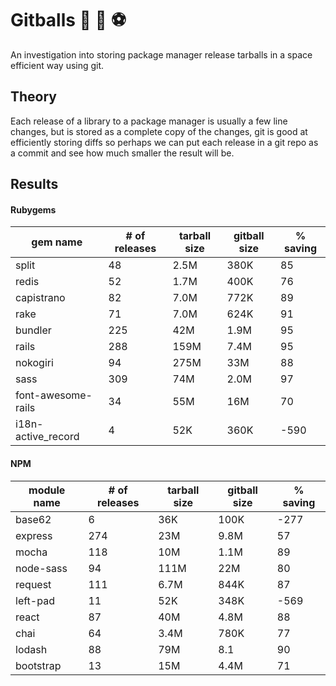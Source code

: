 # Gitballs :8ball: :basketball: :soccer:

An investigation into storing package manager release tarballs in a space efficient way using git.

## Theory

Each release of a library to a package manager is usually a few line changes, but is stored as a complete copy of the changes, git is good at efficiently storing diffs so perhaps we can put each release in a git repo as a commit and see how much smaller the result will be.

## Results

#### Rubygems

| gem name           | # of releases | tarball size | gitball size | % saving |
| ------------------ | ------------- | ------------ | ------------ | -------- |
| split              | 48            | 2.5M         | 380K         | 85       |
| redis              | 52            | 1.7M         | 400K         | 76       |
| capistrano         | 82            | 7.0M         | 772K         | 89       |
| rake               | 71            | 7.0M         | 624K         | 91       |
| bundler            | 225           | 42M          | 1.9M         | 95       |
| rails              | 288           | 159M         | 7.4M         | 95       |
| nokogiri           | 94            | 275M         | 33M          | 88       |
| sass               | 309           | 74M          | 2.0M         | 97       |
| font-awesome-rails | 34            | 55M          | 16M          | 70       |
| i18n-active_record | 4             | 52K          | 360K         | -590     |

#### NPM

| module name | # of releases | tarball size | gitball size | % saving |
| ----------- | ------------- | ------------ | ------------ | -------- |
| base62      | 6             | 36K          | 100K         | -277     |
| express     | 274           | 23M          | 9.8M         | 57       |
| mocha       | 118           | 10M          | 1.1M         | 89       |
| node-sass   | 94            | 111M         | 22M          | 80       |
| request     | 111           | 6.7M         | 844K         | 87       |
| left-pad    | 11            | 52K          | 348K         | -569     |
| react       | 87            | 40M          | 4.8M         | 88       |
| chai        | 64            | 3.4M         | 780K         | 77       |
| lodash      | 88            | 79M          | 8.1          | 90       |
| bootstrap   | 13            | 15M          | 4.4M         | 71       |
